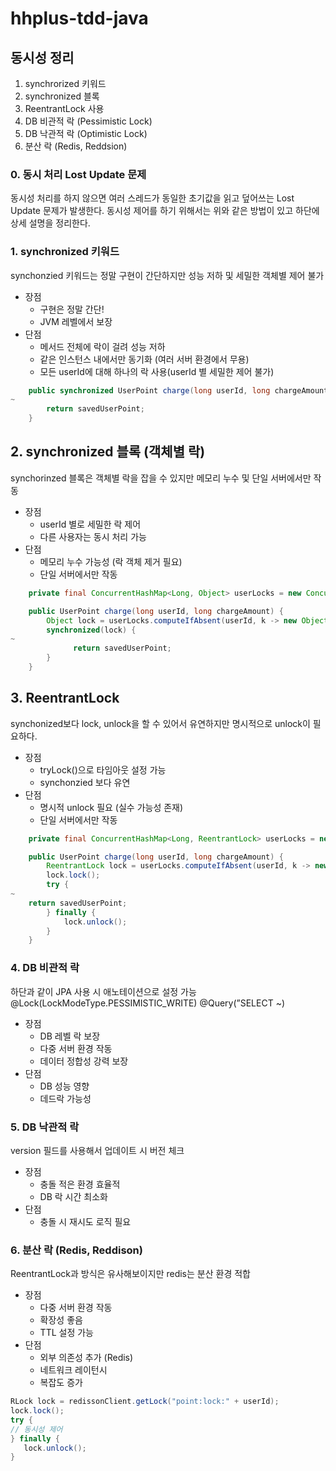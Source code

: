 # hhplus-tdd-java 

## 동시성 정리
1. synchrorized 키워드
2. synchronized 블록
3. ReentrantLock 사용
4. DB 비관적 락 (Pessimistic Lock)
5. DB 낙관적 락 (Optimistic Lock)
6. 분산 락 (Redis, Reddsion)

### 0. 동시 처리 Lost Update 문제
동시성 처리를 하지 않으면 여러 스레드가 동일한 초기값을 읽고 덮어쓰는 Lost Update 문제가 발생한다.
동시성 제어를 하기 위해서는 위와 같은 방법이 있고 하단에 상세 설명을 정리한다.

### 1. synchronized 키워드
synchonzied 키워드는 정말 구현이 간단하지만 성능 저하 및 세밀한 객체별 제어 불가
- 장점
    - 구현은 정말 간단!
    - JVM 레벨에서 보장
- 단점
    - 메서드 전체에 락이 걸려 성능 저하
    - 같은 인스턴스 내에서만 동기화 (여러 서버 환경에서 무용)
    - 모든 userId에 대해 하나의 락 사용(userId 별 세밀한 제어 불가)
```java
    public synchronized UserPoint charge(long userId, long chargeAmount) {
~
        return savedUserPoint;
    }
```

## 2. synchronized 블록 (객체별 락)
synchorinzed 블록은 객체별 락을 잡을 수 있지만 메모리 누수 및 단일 서버에서만 작동
- 장점
    - userId 별로 세밀한 락 제어
    - 다른 사용자는 동시 처리 가능
- 단점
    - 메모리 누수 가능성 (락 객체 제거 필요)
    - 단일 서버에서만 작동
```java
    private final ConcurrentHashMap<Long, Object> userLocks = new ConcurrentHashMap<>();

    public UserPoint charge(long userId, long chargeAmount) {
        Object lock = userLocks.computeIfAbsent(userId, k -> new Object());
        synchronized(lock) {
~
			  return savedUserPoint;
        }
    }
```

## 3. ReentrantLock
synchonized보다 lock, unlock을 할 수 있어서 유연하지만 명시적으로 unlock이 필요하다.
- 장점
    - tryLock()으로 타임아웃 설정 가능
    - synchonzied 보다 유연
- 단점
    - 명시적 unlock 필요 (실수 가능성 존재)
    - 단일 서버에서만 작동
```java
    private final ConcurrentHashMap<Long, ReentrantLock> userLocks = new ConcurrentHashMap<>();

    public UserPoint charge(long userId, long chargeAmount) {
        ReentrantLock lock = userLocks.computeIfAbsent(userId, k -> new ReentrantLock());
        lock.lock();
        try {
~
    return savedUserPoint;
        } finally {
            lock.unlock();
        }
    }
```

### 4. DB 비관적 락
하단과 같이 JPA 사용 시 애노테이션으로 설정 가능
@Lock(LockModeType.PESSIMISTIC_WRITE)
@Query(”SELECT ~)
- 장점
    - DB 레벨 락 보장
    - 다중 서버 환경 작동
    - 데이터 정합성 강력 보장
- 단점
    - DB 성능 영향
    - 데드락 가능성

### 5. DB 낙관적 락
version 필드를 사용해서 업데이트 시 버전 체크
- 장점
    - 충돌 적은 환경 효율적
    - DB 락 시간 최소화
- 단점
    - 충돌 시 재시도 로직 필요

### 6. 분산 락 (Redis, Reddison)
ReentrantLock과 방식은 유사해보이지만 redis는 분산 환경 적합
- 장점
    - 다중 서버 환경 작동
    - 확장성 좋음
    - TTL 설정 가능
- 단점
    - 외부 의존성 추가 (Redis)
    - 네트워크 레이턴시
    - 복잡도 증가
```java
RLock lock = redissonClient.getLock("point:lock:" + userId);
lock.lock();
try {
// 동시성 제어
} finally {
   lock.unlock();
}
```